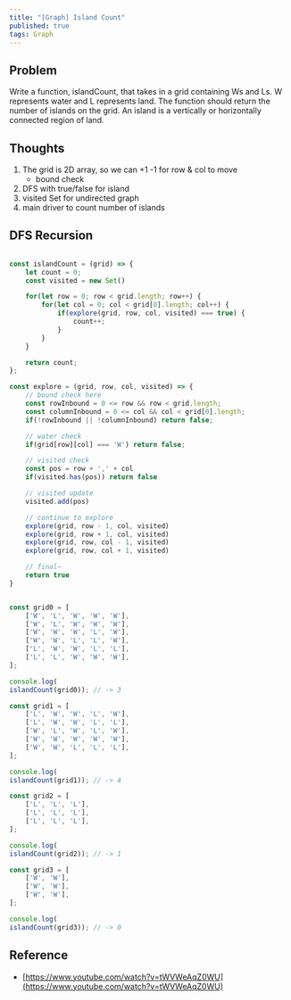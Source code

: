 ```yaml
---
title: "[Graph] Island Count"
published: true
tags: Graph
---
```


## Problem

Write a function, islandCount, that takes in a grid containing Ws and Ls. W represents water and L represents land.
The function should return the number of islands on the grid. An island is a vertically or horizontally connected
region of land.

## Thoughts

1. The grid is 2D array, so we can +1 -1 for row & col to move
    - bound check
2. DFS with true/false for island
3. visited Set for undirected graph
4. main driver to count number of islands

## DFS Recursion

```javascript

const islandCount = (grid) => {
	let count = 0;
	const visited = new Set()

	for(let row = 0; row < grid.length; row++) {
		for(let col = 0; col < grid[0].length; col++) {
			if(explore(grid, row, col, visited) === true) {
				count++;
			}
		}
	}

	return count;
};

const explore = (grid, row, col, visited) => {
	// bound check here
	const rowInbound = 0 <= row && row < grid.length;
	const columnInbound = 0 <= col && col < grid[0].length;
	if(!rowInbound || !columnInbound) return false;

	// water check
	if(grid[row][col] === 'W') return false;

	// visited check
	const pos = row + ',' + col
	if(visited.has(pos)) return false

	// visited update
	visited.add(pos)

	// continue to explore
	explore(grid, row - 1, col, visited)
	explore(grid, row + 1, col, visited)
	explore(grid, row, col - 1, visited)
	explore(grid, row, col + 1, visited)

	// final~
	return true
}


const grid0 = [
	['W', 'L', 'W', 'W', 'W'],
	['W', 'L', 'W', 'W', 'W'],
	['W', 'W', 'W', 'L', 'W'],
	['W', 'W', 'L', 'L', 'W'],
	['L', 'W', 'W', 'L', 'L'],
	['L', 'L', 'W', 'W', 'W'],
];

console.log(
islandCount(grid0)); // -> 3

const grid1 = [
	['L', 'W', 'W', 'L', 'W'],
	['L', 'W', 'W', 'L', 'L'],
	['W', 'L', 'W', 'L', 'W'],
	['W', 'W', 'W', 'W', 'W'],
	['W', 'W', 'L', 'L', 'L'],
];

console.log(
islandCount(grid1)); // -> 4

const grid2 = [
	['L', 'L', 'L'],
	['L', 'L', 'L'],
	['L', 'L', 'L'],
];

console.log(
islandCount(grid2)); // -> 1

const grid3 = [
	['W', 'W'],
	['W', 'W'],
	['W', 'W'],
];

console.log(
islandCount(grid3)); // -> 0
```

## Reference

- [https://www.youtube.com/watch?v=tWVWeAqZ0WU](https://www.youtube.com/watch?v=tWVWeAqZ0WU)
